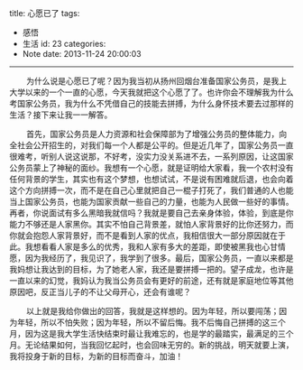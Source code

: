 title: 心愿已了
tags:
  - 感悟
  - 生活
id: 23
categories:
  - Note
date: 2013-11-24 20:00:03
---

<span style="font-size: 14px;margin-left:30px;">为什么说是心愿已了呢？因为我当初从扬州回烟台准备国家公务员，是我上大学以来的一个一直的心愿，今天我就把这个心愿了了。也许你会不理解我为什么考国家公务员，我为什么不凭借自己的技能去拼搏，为什么身怀技术要去过那样的生活？接下来让我一一解答。</span>

<span style="font-size: 14px;margin-left:30px;">首先，国家公务员是人力资源和社会保障部为了增强公务员的整体能力，向全社会公开招生的，对我们每一个人都是公平的。但是近几年了，国家公务员一直很难考，听别人说这说那，不好考，没实力没关系进不去，一系列原因，让这国家公务员蒙上了神秘的面纱。我想有一个心愿，就是证明给大家看，我一个农村没有任何背景的学生，其实也有这个梦想，也想试试，不是说有困难就后退，也会向着这个方向拼搏一次，而不是在自己心里就把自己一棍子打死了，我们普通的人也能当上国家公务员，也能为国家贡献一些自己的力量，也能为人民做一些好的事情。再者，你说面试有多么黑暗我就信吗？我就是要自己去亲身体验，体验，到底是你能力不够还是人家黑你。其实不怕自己背景差，就怕人家背景好的比你还努力，而你就会抱怨人家背景好，而不是看到人家的优点，我相信很大一部分原因就在于此。我想看看人家是多么的优秀，我和人家有多大的差距，即使被黑我也心甘情愿，因为我经历了，我见识了，我学到了很多。最后，国家公务员，一直以来都是我妈想让我达到的目标，为了她老人家，我还是要拼搏一把的。望子成龙，也许是一直以来的幻觉，我妈认为我当公务员会有更好的前途，还有就是家庭地位等其他原因吧，反正当儿子的不让父母开心，还会有谁呢？</span>

<span style="font-size: 14px;margin-left:30px;">以上就是我给你做出的回答，我就是这样想的。因为年轻，所以要闯荡；因为年轻，所以不怕失败；因为年轻，所以不留后悔。我不后悔自己拼搏的这三个月，因为这是我大学生活快结束时最让我难忘的，也是学的最踏实，最满足的三个月。无论结果如何，当我回忆起时，也会回味无穷的。新的挑战，明天就要上演，我将投身于新的目标，为新的目标而奋斗，加油！</span>